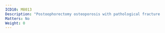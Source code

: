 ```yaml
---
ICD10: M8013
Description: "Postoophorectomy osteoporosis with pathological fracture: Forearm"
Matters: No
Weight: 0
---
```

